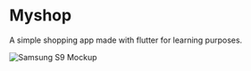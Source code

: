 # Myshop

A simple shopping app made with flutter for learning purposes.

![Samsung S9 Mockup](https://user-images.githubusercontent.com/44511437/234090312-85971a9f-2861-413f-a6d8-611babb396cb.png)
